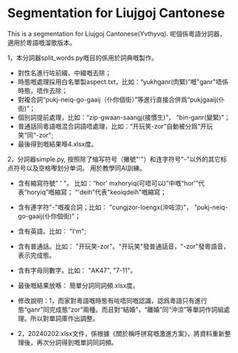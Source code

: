 # Segmentation for Liujgoj Cantonese
This is a segmentation for Liujgoj Cantonese(Yvthyvq).  呢個係粵語分詞器，適用於粵語嘅溜歌版本。

1，本分詞器split_words.py嘅目的係用於詞典嘅製作。

* 對性名進行咗前綴、中綴嘅去除；
* 時態嘅處理採用白名單製aspect.txt，比如：“yukhganr(肉緊)”嘅"ganr"唔係時態，唔作去除；
* 對複合詞“pukj-neiq-go-gaaij（仆你個街）”等進行直接合併爲“pukjgaaij(仆街)”；
* 個別詞提前處理，比如：“zip-gwaan-saangj(接慣生)”， “bin-ganr(變緊)”；
* 普通話同粵語嘅混合詞語唔處理，比如：“开玩笑-zor”自動被分爲“开玩笑”同"-zor";
* 最後得到嘅結果喺4.xlsx度。


2，分詞器simple.py, 按照除了缩写符号（撇號"'"）和连字符号"-"以外的其它标点符号以及空格嚟划分单词。 用於教學同AI訓練。

* 含有縮寫符號" ' "。 比如：“hor' mxhoryiq(可唔可以)”中嘅“hor'”代表“horyiq”嘅縮寫； “'deih”代表"keoiqdeih"嘅縮寫；
* 含有連字符"-"嘅複合詞；比如： "cungjzor-loengx(沖咗涼)"， "pukj-neiq-go-gaaij(仆你個街)"；
* 含有英語。比如： "I'm";
* 含有普通話。比如： "开玩笑-zor"。"开玩笑"發普通話音，"-zor"發粵語音，表示完成態。
* 含有字母同數字。比如： "AK47", "7-11"。
* 最後嘅結果放喺： 簡單分詞同詞頻.xlsx度。

* 修改說明：1，而家對粵語嘅時態有咗唔同嘅認識，認爲粵語只有進行態“ganr”同完成態“zor”兩種。而且對“結婚”，“離婚”同“沖涼”等單詞作詞組處理。所以對單詞庫作出調整。
* 2，20240202.xlsx文件，係根據《關於稱呼拼寫嘅激進方案》，將資料重新整理後，再次分詞得到嘅單詞同詞頻。